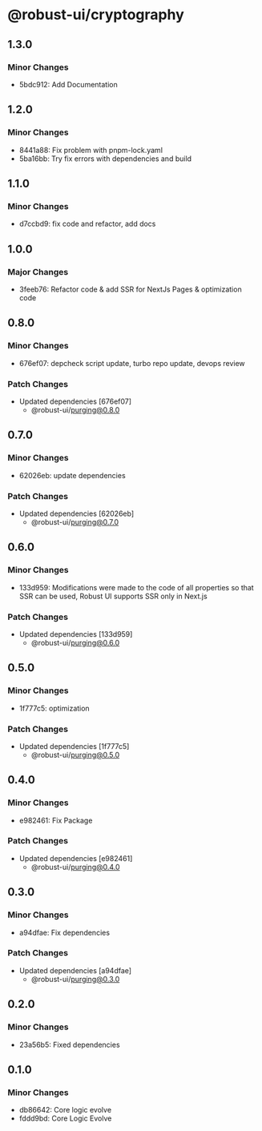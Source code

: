 # @robust-ui/cryptography

## 1.3.0

### Minor Changes

- 5bdc912: Add Documentation

## 1.2.0

### Minor Changes

- 8441a88: Fix problem with pnpm-lock.yaml
- 5ba16bb: Try fix errors with dependencies and build

## 1.1.0

### Minor Changes

- d7ccbd9: fix code and refactor, add docs

## 1.0.0

### Major Changes

- 3feeb76: Refactor code & add SSR for NextJs Pages & optimization code

## 0.8.0

### Minor Changes

- 676ef07: depcheck script update, turbo repo update, devops review

### Patch Changes

- Updated dependencies [676ef07]
  - @robust-ui/purging@0.8.0

## 0.7.0

### Minor Changes

- 62026eb: update dependencies

### Patch Changes

- Updated dependencies [62026eb]
  - @robust-ui/purging@0.7.0

## 0.6.0

### Minor Changes

- 133d959: Modifications were made to the code of all properties so that SSR can be used, Robust UI supports SSR only in Next.js

### Patch Changes

- Updated dependencies [133d959]
  - @robust-ui/purging@0.6.0

## 0.5.0

### Minor Changes

- 1f777c5: optimization

### Patch Changes

- Updated dependencies [1f777c5]
  - @robust-ui/purging@0.5.0

## 0.4.0

### Minor Changes

- e982461: Fix Package

### Patch Changes

- Updated dependencies [e982461]
  - @robust-ui/purging@0.4.0

## 0.3.0

### Minor Changes

- a94dfae: Fix dependencies

### Patch Changes

- Updated dependencies [a94dfae]
  - @robust-ui/purging@0.3.0

## 0.2.0

### Minor Changes

- 23a56b5: Fixed dependencies

## 0.1.0

### Minor Changes

- db86642: Core logic evolve
- fddd9bd: Core Logic Evolve
